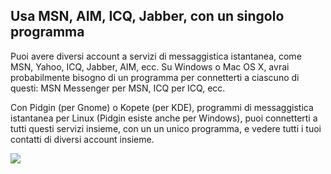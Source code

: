<?php require("../../entete.php"); ?> <?php require("../../base.php"); ?>

<div id="corps">

<h2>Usa MSN, AIM, ICQ, Jabber, con un singolo programma</h2>

<p>Puoi avere diversi account a servizi di messaggistica istantanea, come 
MSN, Yahoo, ICQ, Jabber, AIM, ecc. Su Windows o Mac OS X, avrai probabilmente 
bisogno di un programma per connetterti a ciascuno di questi: MSN Messenger 
per MSN, ICQ per ICQ, ecc.</p>

<p>Con Pidgin (per Gnome) o Kopete (per KDE), programmi di messaggistica 
istantanea per Linux (Pidgin esiste anche per Windows), puoi connetterti 
a tutti questi servizi insieme, con un un unico programma, e vedere tutti 
i tuoi contatti di diversi account insieme.</p>

<img src="Images/gaim_im_services.png" />

</div> </body> </html>
